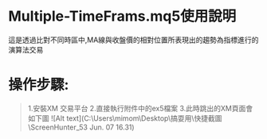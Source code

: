 Multiple-TimeFrams.mq5使用說明
==================

這是透過比對不同時區中,MA線與收盤價的相對位置所表現出的趨勢為指標進行的演算法交易

操作步驟:
================

> 1.安裝XM 交易平台
> 2.直接執行附件中的ex5檔案
> 3.此時跳出的XM頁面會如下圖
> ![Alt text](C:\Users\mimom\Desktop\搞耍用\快捷截圖\ScreenHunter_53 Jun. 07 16.31)
